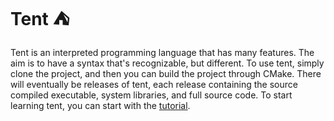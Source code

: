 # Tent ⛺️

Tent is an interpreted programming language that has many features. The aim is to have a syntax that's recognizable, but different. To use tent, simply clone the project,
and then you can build the project through CMake. There will eventually be releases of tent, each release containing the source compiled executable, system libraries, and full source
code. To start learning tent, you can start with the [tutorial](https://github.com/35rod/tent/blob/main/tutorial.md).
